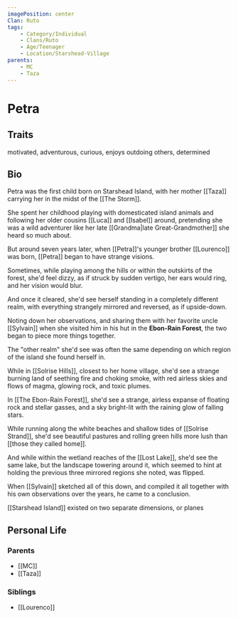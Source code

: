 ```yaml
---
imagePosition: center
Clan: Ruto
tags:
    - Category/Individual
    - Clans/Ruto
    - Age/Teenager
    - Location/Starshead-Village
parents:
    - MC
    - Taza
---
```


# Petra

## Traits

<span class='traits chip-list'>motivated, adventurous, curious, enjoys outdoing others, determined</span>

## Bio

Petra was the first child born on Starshead Island, with her mother [[Taza]] carrying her in the midst of the [[The Storm]].

She spent her childhood playing with domesticated island animals and following her older cousins [[Luca]] and [[Isabel]] around, pretending she was a wild adventurer like her late [[Grandma|late Great-Grandmother]] she heard so much about.

But around seven years later, when [[Petra]]'s younger brother [[Lourenco]] was born, [[Petra]] began to have strange visions.

Sometimes, while playing among the hills or within the outskirts of the forest, she'd feel dizzy, as if struck by sudden vertigo, her ears would ring, and her vision would blur.

And once it cleared, she'd see herself standing in a completely different realm, with everything strangely mirrored and reversed, as if upside-down.

Noting down her observations, and sharing them with her favorite uncle [[Sylvain]] when she visited him in his hut in the **Ebon-Rain Forest**, the two began to piece more things together.

The "other realm" she'd see was often the same depending on which region of the island she found herself in.

While in [[Solrise Hills]], closest to her home village, she'd see a strange burning land of seething fire and choking smoke, with red airless skies and flows of magma, glowing rock, and toxic plumes.

In [[The Ebon-Rain Forest]], she'd see a strange, airless expanse of floating rock and stellar gasses, and a sky bright-lit with the raining glow of falling stars.

While running along the white beaches and shallow tides of [[Solrise Strand]], she'd see beautiful pastures and rolling green hills more lush than [[those they called home]].

And while within the wetland reaches of the [[Lost Lake]], she'd see the same lake, but the landscape towering around it, which seemed to hint at holding the previous three mirrored regions she noted, was flipped.

When [[Sylvain]] sketched all of this down, and compiled it all together with his own observations over the years, he came to a conclusion.

[[Starshead Island]] existed on two separate dimensions, or planes

## Personal Life

### Parents

-   [[MC]]
-   [[Taza]]

### Siblings

-   [[Lourenco]]
